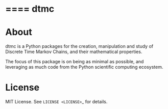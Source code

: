 ====
dtmc
====

About
=====

dtmc is a Python packages for the creation, manipulation and study of
Discrete Time Markov Chains, and their mathematical properties.

The focus of this package is on being as minimal as possible, and
leveraging as much code from the Python scientific computing ecosystem.

License
=======

MIT License. See `LICENSE <LICENSE>`_ for details.
